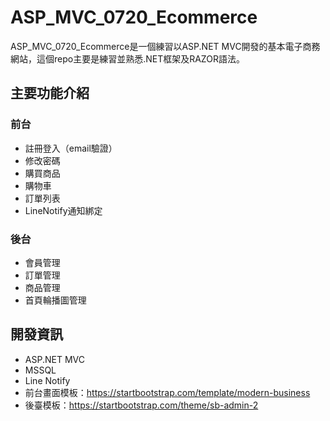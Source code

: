 ASP_MVC_0720_Ecommerce
======

ASP_MVC_0720_Ecommerce是一個練習以ASP.NET MVC開發的基本電子商務網站，這個repo主要是練習並熟悉.NET框架及RAZOR語法。

## 主要功能介紹

### 前台
+ 註冊登入（email驗證）
+ 修改密碼
+ 購買商品
+ 購物車
+ 訂單列表
+ LineNotify通知綁定

### 後台
+ 會員管理
+ 訂單管理
+ 商品管理
+ 首頁輪播圖管理

## 開發資訊
+ ASP.NET MVC 
+ MSSQL
+ Line Notify
+ 前台畫面模板：https://startbootstrap.com/template/modern-business
+ 後臺模板：https://startbootstrap.com/theme/sb-admin-2





